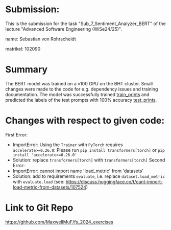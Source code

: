 # Submission:
This is the submission for the task "Sub_7_Sentiment_Analyzer_BERT" of the lecture "Advanced Software Engineering (WiSe24/25)".

name: Sebastian von Rohrscheidt

matrikel: 102090

# Summary
The BERT model was trained on a v100 GPU on the BHT cluster. Small changes were made to the code for e.g. dependency issues and training documentation. The model was successfully trained [train_prints](train_model.txt) and predicted the labels of the test prompts with 100% accuracy [test_prints](test_model.txt).

# Changes with respect to given code:
First Error:
- ImportError: Using the `Trainer` with `PyTorch` requires `accelerate>=0.26.0`: Please run `pip install transformers[torch]` or `pip install 'accelerate>=0.26.0'`
- Solution: replace `transformers[torch]` with `transformers[torch]`
Second Error:
- ImportError: cannot import name 'load_metric' from 'datasets'
- Solution: add to requirements `evaluate`, i.e. replace `dataset.load_metric` with  `evaluate.load` (see: https://discuss.huggingface.co/t/cant-import-load-metric-from-datasets/107524)

# Link to Git Repo
https://github.com/MaxwellMuF/fs_2024_exercises
